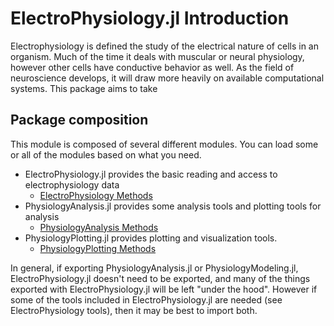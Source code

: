 # ElectroPhysiology.jl Introduction

Electrophysiology is defined the study of the electrical nature of cells in an organism. Much of the time it deals with muscular or neural physiology, however other cells have conductive behavior as well. As the field of neuroscience develops, it will draw more heavily on available computational systems. This package aims to take 

## Package composition

This module is composed of several different modules. You can load some or all of the modules based on what you need. 

- ElectroPhysiology.jl provides the basic reading and access to electrophysiology data
     - [ElectroPhysiology Methods](@ref)
- PhysiologyAnalysis.jl provides some analysis tools and plotting tools for analysis
     - [PhysiologyAnalysis Methods](@ref)
- PhysiologyPlotting.jl provides plotting and visualization tools. 
     - [PhysiologyPlotting Methods](@ref)

In general, if exporting PhysiologyAnalysis.jl or PhysiologyModeling.jl, ElectroPhysiology.jl doesn't need to be exported, and many of the things exported with ElectroPhysiology.jl will be left "under the hood". However if some of the tools included in ElectroPhysiology.jl are needed (see ElectroPhysiology tools), then it may be best to import both. 


```@contents
```